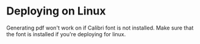 # Deploying on Linux

Generating pdf won't work on if Calibri font is not installed. Make sure that the font is installed if you're deploying for linux.

